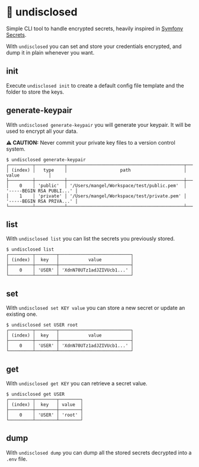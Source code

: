 # :speak_no_evil: undisclosed

Simple CLI tool to handle encrypted secrets, heavily inspired in [Symfony Secrets](https://symfony.com/doc/current/configuration/secrets.html).

With `undisclosed` you can set and store your credentials encrypted, and dump it in plain whenever you want.

## init
Execute `undisclosed init` to create a default config file template and the folder to store the keys.

## generate-keypair
With `undisclosed generate-keypair` you will generate your keypair. It will be used to encrypt all your data.

**:warning: CAUTION:** Never commit your private key files to a version control system.

```
$ undisclosed generate-keypair
┌─────────┬───────────┬────────────────────────────────────────────┬───────────────────────────┐
│ (index) │   type    │                    path                    │           value           │
├─────────┼───────────┼────────────────────────────────────────────┼───────────────────────────┤
│    0    │ 'public'  │ '/Users/mangel/Workspace/test/public.pem'  │ '-----BEGIN RSA PUBLI...' │
│    1    │ 'private' │ '/Users/mangel/Workspace/test/private.pem' │ '-----BEGIN RSA PRIVA...' │
└─────────┴───────────┴────────────────────────────────────────────┴───────────────────────────┘
```

## list
With `undisclosed list` you can list the secrets you previously stored.

```
$ undisclosed list
┌─────────┬────────┬───────────────────────────┐
│ (index) │  key   │           value           │
├─────────┼────────┼───────────────────────────┤
│    0    │ 'USER' │ 'XdnN70UTz1adJZIVUcb1...' │
└─────────┴────────┴───────────────────────────┘
```

## set
With `undisclosed set KEY value` you can store a new secret or update an existing one.

```
$ undisclosed set USER root
┌─────────┬────────┬───────────────────────────┐
│ (index) │  key   │           value           │
├─────────┼────────┼───────────────────────────┤
│    0    │ 'USER' │ 'XdnN70UTz1adJZIVUcb1...' │
└─────────┴────────┴───────────────────────────┘
```

## get
With `undisclosed get KEY` you can retrieve a secret value.

```
$ undisclosed get USER
┌─────────┬────────┬────────┐
│ (index) │  key   │ value  │
├─────────┼────────┼────────┤
│    0    │ 'USER' │ 'root' │
└─────────┴────────┴────────┘
```

## dump
With `undisclosed dump` you can dump all the stored secrets decrypted into a `.env` file.
